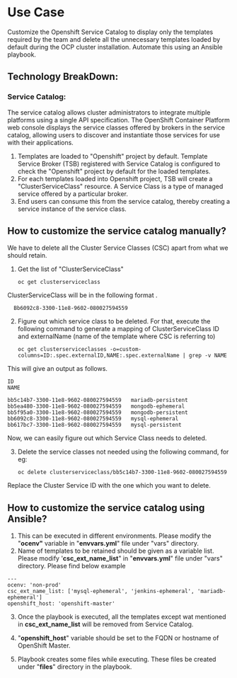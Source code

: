# Use Case

Customize the Openshift Service Catalog to display only the templates required by the team and delete all the unnecessary templates loaded by default during the OCP cluster installation. Automate this using an Ansible playbook. 


## Technology BreakDown:


### Service Catalog:

The service catalog allows cluster administrators to integrate multiple platforms using a single API specification. The OpenShift Container Platform web console displays the service classes offered by brokers in the service catalog, allowing users to discover and instantiate those services for use with their applications.



1.   Templates are loaded to "Openshift" project by default. Template Service Broker (TSB) registered with  Service Catalog is configured to check the "Openshift" project by default for the loaded templates. 
1.  For each templates loaded into Openshift project, TSB will create a "ClusterServiceClass" resource. A Service Class is a type of managed service offered by a particular broker.
1.  End users can consume this from the service catalog, thereby creating a service instance of the service class.


## How to customize the service catalog manually?

We have to delete all the Cluster Service Classes (CSC) apart from what we should retain.



1.  Get the list of "ClusterServiceClass"

        oc get clusterserviceclass

ClusterServiceClass will be in the following format .

      Bb6092c8-3300-11e8-9602-080027594559


  2.   Figure out which service class to be deleted. For that, execute the following command to generate a mapping of ClusterServiceClass ID and externalName (name of the template  where CSC is referring to)

           oc get clusterserviceclasses -o=custom-columns=ID:.spec.externalID,NAME:.spec.externalName | grep -v NAME

This will give an output as follows.

```
ID                                                                         NAME                                                                 

bb5c14b7-3300-11e8-9602-080027594559   mariadb-persistent
bb5ea480-3300-11e8-9602-080027594559   mongodb-ephemeral
bb5f95a0-3300-11e8-9602-080027594559   mongodb-persistent
bb6092c8-3300-11e8-9602-080027594559   mysql-ephemeral
bb617bc7-3300-11e8-9602-080027594559   mysql-persistent
```


Now, we can easily figure out which Service Class needs to deleted.

3.  Delete the service classes not needed using the following command, for eg:

        oc delete clusterserviceclass/bb5c14b7-3300-11e8-9602-080027594559

Replace the Cluster Service ID with the one which you want to delete.


## How to customize the service catalog using Ansible?



1.  This can be executed in different environments. Please modify the "**ocenv"** variable in "**envvars.yml**" file under "vars" directory.
2.  Name of templates to be retained should be given as a variable list. Please modify 
'**csc_ext_name_list**"  in "**envvars.yml**" file under "vars" directory. Please find below example   


```
---
ocenv: 'non-prod'
csc_ext_name_list: ['mysql-ephemeral', 'jenkins-ephemeral', 'mariadb-ephemeral']
openshift_host: 'openshift-master'
```


 

 3. Once the playbook is executed, all the templates except wat mentioned in    **csc_ext_name_list** will be removed from Service Catalog.

 4. "**openshift_host**" variable should be set to the FQDN or hostname of OpenShift Master.

 5. Playbook creates some files while executing. These files be created under "**files**" directory in the playbook.
